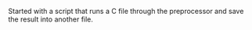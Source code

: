 Started with a script that runs a C file through the preprocessor and save the result into another file.


